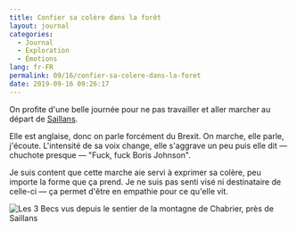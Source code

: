```yaml
---
title: Confier sa colère dans la forêt
layout: journal
categories:
  - Journal
  - Exploration
  - Émotions
lang: fr-FR
permalink: 09/16/confier-sa-colere-dans-la-foret
date: 2019-09-16 09:26:17
---
```


On profite d'une belle journée pour ne pas travailler et aller marcher au départ de [Saillans](https://www.mairiedesaillans26.fr/).

Elle est anglaise, donc on parle forcément du Brexit. On marche, elle parle, j'écoute. L'intensité de sa voix change, elle s'aggrave un peu puis elle dit — chuchote presque — "Fuck, fuck Boris Johnson".

Je suis content que cette marche aie servi à exprimer sa colère, peu importe la forme que ça prend. Je ne suis pas senti visé ni destinataire de celle-ci — ça permet d'être en empathie pour ce qu'elle vit.

![Les 3 Becs vus depuis le sentier de la montagne de Chabrier, près de Saillans](/images/2019/09/trois-becs-depuis-saillans.jpg)